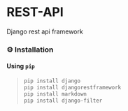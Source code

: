 # REST-API
Django rest api framework
### ⚙️ Installation

#### Using `pip`

> ```sh
> pip install django
>pip install djangorestframework
>pip install markdown
> pip install django-filter
> ```

